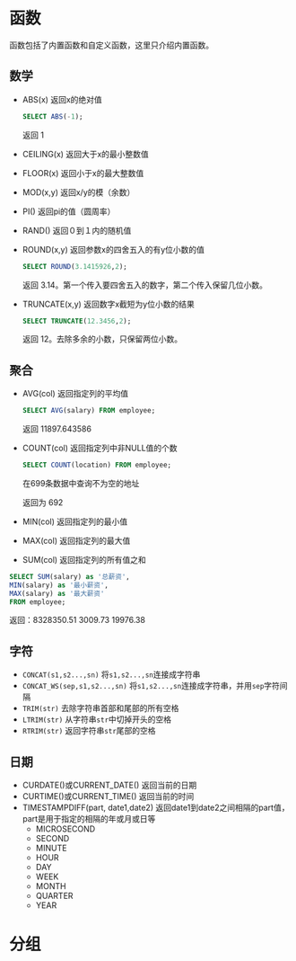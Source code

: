 # 函数

函数包括了内置函数和自定义函数，这里只介绍内置函数。

## 数学

* ABS(x)   返回x的绝对值

  ```sql
  SELECT ABS(-1);
  ```

  返回 1

* CEILING(x)   返回大于x的最小整数值

* FLOOR(x)   返回小于x的最大整数值

* MOD(x,y)    返回x/y的模（余数）

* PI() 返回pi的值（圆周率）

* RAND() 返回０到１内的随机值

* ROUND(x,y) 返回参数x的四舍五入的有y位小数的值

  ```sql
  SELECT ROUND(3.1415926,2);
  ```

  返回 3.14。第一个传入要四舍五入的数字，第二个传入保留几位小数。

* TRUNCATE(x,y)  返回数字x截短为y位小数的结果

  ```sql
  SELECT TRUNCATE(12.3456,2);
  ```

  返回 12。去除多余的小数，只保留两位小数。

## 聚合

* AVG(col) 返回指定列的平均值

  ```sql
  SELECT AVG(salary) FROM employee;
  ```

  返回 11897.643586

* COUNT(col) 返回指定列中非NULL值的个数

  ```sql
  SELECT COUNT(location) FROM employee;
  ```

  在699条数据中查询不为空的地址

  返回为 692

* MIN(col) 返回指定列的最小值

* MAX(col) 返回指定列的最大值

* SUM(col) 返回指定列的所有值之和

```sql
SELECT SUM(salary) as '总薪资',
MIN(salary) as '最小薪资',
MAX(salary) as '最大薪资'
FROM employee;
```

返回：8328350.51	3009.73	19976.38

## 字符

* `CONCAT(s1,s2...,sn)` 将`s1,s2...,sn`连接成字符串
* `CONCAT_WS(sep,s1,s2...,sn)` 将`s1,s2...,sn`连接成字符串，并用`sep`字符间隔
* `TRIM(str)` 去除字符串首部和尾部的所有空格
*  `LTRIM(str)` 从字符串`str`中切掉开头的空格
* `RTRIM(str)` 返回字符串`str`尾部的空格

## 日期

* CURDATE()或CURRENT_DATE() 返回当前的日期
* CURTIME()或CURRENT_TIME() 返回当前的时间
* TIMESTAMPDIFF(part,  date1,date2) 返回date1到date2之间相隔的part值，part是用于指定的相隔的年或月或日等
  * MICROSECOND
  * SECOND
  * MINUTE
  * HOUR
  * DAY
  * WEEK
  * MONTH
  * QUARTER
  * YEAR



# 分组